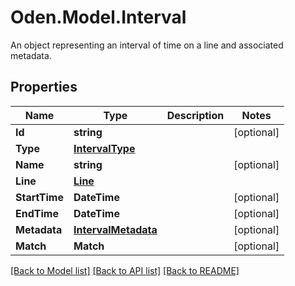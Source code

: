 # Oden.Model.Interval
An object representing an interval of time on a line and associated metadata.

## Properties

Name | Type | Description | Notes
------------ | ------------- | ------------- | -------------
**Id** | **string** |  | [optional] 
**Type** | [**IntervalType**](IntervalType.md) |  | 
**Name** | **string** |  | [optional] 
**Line** | [**Line**](Line.md) |  | 
**StartTime** | **DateTime** |  | [optional] 
**EndTime** | **DateTime** |  | [optional] 
**Metadata** | [**IntervalMetadata**](IntervalMetadata.md) |  | [optional] 
**Match** | **Match** |  | [optional] 

[[Back to Model list]](../README.md#documentation-for-models) [[Back to API list]](../README.md#documentation-for-api-endpoints) [[Back to README]](../README.md)

